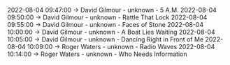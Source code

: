 2022-08-04 09:47:00 -> David Gilmour - unknown - 5 A.M.
2022-08-04 09:50:00 -> David Gilmour - unknown - Rattle That Lock
2022-08-04 09:55:00 -> David Gilmour - unknown - Faces of Stone
2022-08-04 10:00:00 -> David Gilmour - unknown - A Boat Lies Waiting
2022-08-04 10:05:00 -> David Gilmour - unknown - Dancing Right in Front of Me
2022-08-04 10:09:00 -> Roger Waters - unknown - Radio Waves
2022-08-04 10:14:00 -> Roger Waters - unknown - Who Needs Information
